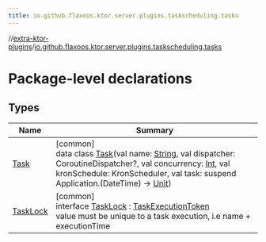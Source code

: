 ```yaml
---
title: io.github.flaxoos.ktor.server.plugins.taskscheduling.tasks
---
```

//[extra-ktor-plugins](../../index.md)/[io.github.flaxoos.ktor.server.plugins.taskscheduling.tasks](index.md)



# Package-level declarations



## Types


| Name | Summary |
|---|---|
| [Task](-task/index.md) | [common]<br>data class [Task](-task/index.md)(val name: [String](https://kotlinlang.org/api/latest/jvm/stdlib/kotlin/-string/index.md), val dispatcher: CoroutineDispatcher?, val concurrency: [Int](https://kotlinlang.org/api/latest/jvm/stdlib/kotlin/-int/index.md), val kronSchedule: KronScheduler, val task: suspend Application.(DateTime) -&gt; [Unit](https://kotlinlang.org/api/latest/jvm/stdlib/kotlin/-unit/index.md)) |
| [TaskLock](-task-lock/index.md) | [common]<br>interface [TaskLock](-task-lock/index.md) : [TaskExecutionToken](../io.github.flaxoos.ktor.server.plugins.taskscheduling.managers/-task-execution-token/index.md)<br>value must be unique to a task execution, i.e name + executionTime |

